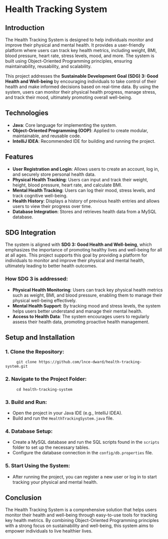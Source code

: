 # Health Tracking System

## Introduction

The Health Tracking System is designed to help individuals monitor and improve their physical and mental health. It provides a user-friendly platform where users can track key health metrics, including weight, BMI, blood pressure, heart rate, stress levels, mood, and more. The system is built using Object-Oriented Programming principles, ensuring maintainability, reusability, and scalability.

This project addresses the **Sustainable Development Goal (SDG) 3: Good Health and Well-being** by encouraging individuals to take control of their health and make informed decisions based on real-time data. By using the system, users can monitor their physical health progress, manage stress, and track their mood, ultimately promoting overall well-being.

## Technologies

- **Java**: Core language for implementing the system.
- **Object-Oriented Programming (OOP)**: Applied to create modular, maintainable, and reusable code.
- **IntelliJ IDEA**: Recommended IDE for building and running the project.

## Features

- **User Registration and Login**: Allows users to create an account, log in, and securely store personal health data.
- **Physical Health Tracking**: Users can input and track their weight, height, blood pressure, heart rate, and calculate BMI.
- **Mental Health Tracking**: Users can log their mood, stress levels, and track cognitive well-being.
- **Health History**: Displays a history of previous health entries and allows users to view their progress over time.
- **Database Integration**: Stores and retrieves health data from a MySQL database.

## SDG Integration

The system is aligned with **SDG 3: Good Health and Well-being**, which emphasizes the importance of promoting healthy lives and well-being for all at all ages. This project supports this goal by providing a platform for individuals to monitor and improve their physical and mental health, ultimately leading to better health outcomes.

### How SDG 3 is addressed:
- **Physical Health Monitoring**: Users can track key physical health metrics such as weight, BMI, and blood pressure, enabling them to manage their physical well-being effectively.
- **Mental Health Support**: By tracking mood and stress levels, the system helps users better understand and manage their mental health.
- **Access to Health Data**: The system encourages users to regularly assess their health data, promoting proactive health management.

## Setup and Installation

### 1. **Clone the Repository**:
         git clone https://github.com/lnce-dward/health-tracking-system.git

### 2. **Navigate to the Project Folder**:
         cd health-tracking-system

### 3. **Build and Run**:
- Open the project in your Java IDE (e.g., IntelliJ IDEA).
- Build and run the `HealthTrackingSystem.java` file.

### 4. **Database Setup**:
- Create a MySQL database and run the SQL scripts found in the `scripts` folder to set up the necessary tables.
- Configure the database connection in the `config/db.properties` file.

### 5. **Start Using the System**:
- After running the project, you can register a new user or log in to start tracking your physical and mental health.

## Conclusion

The Health Tracking System is a comprehensive solution that helps users monitor their health and well-being through easy-to-use tools for tracking key health metrics. By combining Object-Oriented Programming principles with a strong focus on sustainability and well-being, this system aims to empower individuals to live healthier lives.


         
